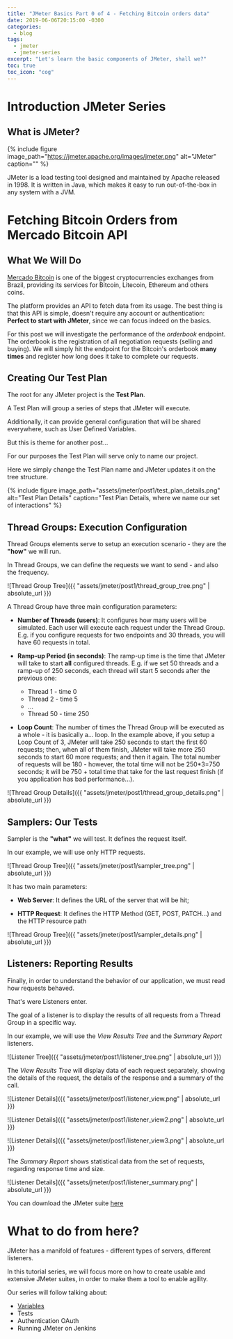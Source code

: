 ```yaml
---
title: "JMeter Basics Part 0 of 4 - Fetching Bitcoin orders data"
date: 2019-06-06T20:15:00 -0300
categories:
  - blog
tags:
  - jmeter
  - jmeter-series
excerpt: "Let's learn the basic components of JMeter, shall we?"
toc: true
toc_icon: "cog"
---
```



# Introduction JMeter Series

## What is JMeter?

{% include figure image_path="https://jmeter.apache.org/images/jmeter.png" alt="JMeter" caption="" %}

JMeter is a load testing tool designed and maintained by Apache released in 1998.
It is written in Java, which makes it easy to run out-of-the-box in any system
with a JVM.

# Fetching Bitcoin Orders from Mercado Bitcoin API

## What We Will Do

[Mercado Bitcoin](https://www.mercadobitcoin.com.br) is one of the biggest cryptocurrencies exchanges from Brazil,
providing its services for Bitcoin, Litecoin, Ethereum and others coins.

The platform provides an API to fetch data from its usage. The best thing is that this API is simple, doesn't require any account or authentication: **Perfect to start with JMeter**, since we can focus indeed on the basics.

For this post we will investigate the performance of the _orderbook_ endpoint. The orderbook is the registration of all negotiation requests (selling and buying). We will simply hit the endpoint for the Bitcoin's orderbook **many times** and register how long does it take to complete our requests.

## Creating Our Test Plan

The root for any JMeter project is the **Test Plan**.

A Test Plan will group a series of steps that JMeter will execute.

Additionally, it can provide general configuration that will be shared everywhere, such as User Defined Variables.

But this is theme for another post...

For our purposes the Test Plan will serve only to name our project.

Here we simply change the Test Plan name and JMeter updates it on the tree structure.

{% include figure image_path="assets/jmeter/post1/test_plan_details.png" alt="Test Plan Details" caption="Test Plan Details, where we name our set of interactions" %}

## Thread Groups: Execution Configuration

Thread Groups elements serve to setup an execution scenario - they are the **"how"** we will run.

In Thread Groups, we can define the requests we want to send - and also the frequency.

![Thread Group Tree]({{ "assets/jmeter/post1/thread_group_tree.png" | absolute_url }})

A Thread Group have three main configuration parameters:

- **Number of Threads (users)**: It configures how many users will be simulated. Each user will execute each request under the Thread Group. E.g. if you configure requests for two endpoints and 30 threads, you will have 60 requests in total.

- **Ramp-up Period (in seconds)**: The ramp-up time is the time that JMeter will take to start **all** configured threads. E.g. if we set 50 threads and a ramp-up of 250 seconds, each thread will start 5 seconds after the previous one:

  - Thread 1 - time 0
  - Thread 2 - time 5
  - ...
  - Thread 50 - time 250

- **Loop Count**: The number of times the Thread Group will be executed as a whole - it is basically a... loop. In the example above, if you setup a Loop Count of 3, JMeter will take 250 seconds to start the first 60 requests; then, when all of them finish, JMeter will take more 250 seconds to start 60 more requests; and then it again. The total number of requests will be 180 - however, the total time will not be 250*3=750 seconds; it will be 750 + total time that take for the last request finish (if you application has bad performance...).

![Thread Group Details]({{ "assets/jmeter/post1/thread_group_details.png" | absolute_url }})

## Samplers: Our Tests

Sampler is the **"what"** we will test. It defines the request itself. 

In our example, we will use only HTTP requests.

![Thread Group Tree]({{ "assets/jmeter/post1/sampler_tree.png" | absolute_url }})

It has two main parameters:

- **Web Server**: It defines the URL of the server that will be hit;

- **HTTP Request**: It defines the HTTP Method (GET, POST, PATCH...) and the HTTP resource path

![Thread Group Tree]({{ "assets/jmeter/post1/sampler_details.png" | absolute_url }})

## Listeners: Reporting Results

Finally, in order to understand the behavior of our application, we must read how requests behaved.

That's were Listeners enter.

The goal of a listener is to display the results of all requests from a Thread Group in a specific way.

In our example, we will use the _View Results Tree_ and the _Summary Report_ listeners.

![Listener Tree]({{ "assets/jmeter/post1/listener_tree.png" | absolute_url }})

The _View Results Tree_ will display data of each request separately, showing the details of the request, the details of the response and a summary of the call.

![Listener Details]({{ "assets/jmeter/post1/listener_view.png" | absolute_url }})

![Listener Details]({{ "assets/jmeter/post1/listener_view2.png" | absolute_url }})

![Listener Details]({{ "assets/jmeter/post1/listener_view3.png" | absolute_url }})

The _Summary Report_ shows statistical data from the set of requests, regarding response time and size.

![Listener Details]({{ "assets/jmeter/post1/listener_summary.png" | absolute_url }})

You can download the JMeter suite [here](https://raw.githubusercontent.com/JoaoGFarias/JoaoGFarias.github.io/master/assets/jmeter/post1/jmeter_basics.jmx)

# What to do from here?

JMeter has a manifold of features - different types of servers, different listeners.

In this tutorial series, we will focus more on how to create usable and extensive JMeter suites, in order to make them a tool to enable agility.

Our series will follow talking about:

- [Variables](http://thatsabug.com/2019/06/21/jmeter_2.html)
- Tests
- Authentication OAuth
- Running JMeter on Jenkins
